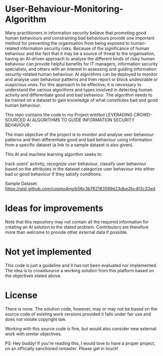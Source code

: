 # User-Behaviour-Monitoring-Algorithm
Many practitioners in information security believe that promoting good human behaviours and constraining bad behaviours provide one important method for preventing the organisation from being exposed to human-related information security risks. Because of the significance of human behaviour and the fact that it may be a source of threat to the organisation, having an AI-driven approach to analyse the different kinds of risky human behaviour can provide helpful benefits for IT managers, information security specialists, and others with an interest in assessing and guiding information security-related human behaviour. AI algorithms can be deployed to monitor and analyse user behaviour patterns and then report or block undesirable or suspicious ones. For this approach to be effective, it is necessary to understand the various algorithms and types involved in detecting human activity and differentiate good and bad behaviour.  The algorithm needs to be trained on a dataset to gain knowledge of what constitutes bad and good human behaviour. 

This repo contains the code to my Project entitled LEVERAGING CROWD-SOURCED AI ALGORITHMS TO GUIDE INFORMATION SECURITY BEHAVIOUR.

The main objective of the project is to monitor and analyse user behaviour patterns and then differentiate good and bad behaviour using information from a specific dataset (a link to a sample dataset is also given).

This AI and machine learning algorithm seeks to:

track users' activity,
recognize user behaviour,
classify user behaviour based on the attributes in the dataset
categorize user behaviour into either bad or good behaviour if they satisfy conditions.

Sample Dataset: https://gist.github.com/cosmo4ng/b56c3b762183589e23dbe2bc4f2c33ed

# Ideas for improvements
Note that this repository may not contain all the required information for creating an AI solution to the stated problem. Contributors are therefore more than welcome to provide other external data if possible.

# Not yet implemented
This code is just a guideline and it has not been evaluated nor implemented. The idea is to crowdsource a working solution from this platform based on the objectives stated above.

# License
There is none. The solution code, however, may or may not be based on the source code of existing work versions provided it falls under fair use and does not violate copyright law.

Working with this source code is fine, but would also consider new external work with similar objectives.

PS: Hey buddy! If you're reading this, I would love to have a proper project, on an officially sanctioned remaster. Please get in touch!
